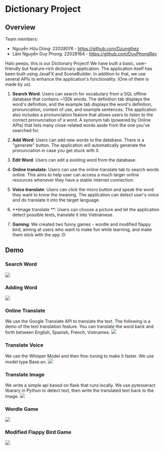 # Dictionary Project 

## Overview

Team members:
- Nguyễn Hữu Dũng: 22028076 - https://github.com/Dzungthez
- Lâm Nguyễn Duy Phong: 22028164 - https://github.com/DuyPhongRev

Halo peeps, this is our Dictionary Project! We have built a basic, user-friendly but feature-rich dictionary application.
The application itself has been built using JavaFX and SceneBuilder. In addition to that, we use several APIs to enhance the application's functionality. (One of them is made by us).
1. **Search Word**: Users can search for vocabulary from a SQL offline database that contains ~130k words. The definition tab displays the word's definition, and the example tab displays the word's definition, pronunciation, context of use, and example sentences. The application also includes a pronunciation feature that allows users to listen to the correct pronunciation of a word. A synonym tab (powered by Online APIs) that lists many close-related words aside from the one you've searched for. 

2. **Add Word**: Users can add new words to the database. There is a "generate" button. The application will automatically generate the pronunciation in case you get stuck with it.

3. **Edit Word**: Users can edit a existing word from the database.

4. **Online translate**: Users can use the online translate tab to search words online. This aims to help user can access a much larger online resources whenever they have a stable internet connection.

5. **Voice translate**: Users can click the micro button and speak the word they want to know the meaning. The application can detect user's voice and do translate it into the target language.

6. **Image translate **: Users can choose a picture and let the application detect possible texts, translate it into Vietnamese.

7. **Gaming**: We created two funny games - wordle and modified flappy bird, aiming at users who want to make fun while learning, and make them stick with the app :D
## Demo

### Search Word

![](Resources/search.gif)

### Adding Word

![](Resources/add.gif)


### Online Translate
We use the Google Translate API to translate the text. The following is a demo of the text translation feature. You can translate the word back and forth between English, Spanish, French, Vietnames.
![](Resources/online_trans.gif)

### Translate Voice
We use the Whisper Model and then fine-tuning to make it faster. We use model type Base.en.
![](Resources/voice_recg.gif)

### Translate Image
We write a simple api based on flask that runs locally. We use pytesseract libarary in Python to detect text, then write the translated text back to the image.
![](Resources/text_recog.gif)

### Wordle Game
![](Resources/game1.gif)

### Modified Flappy Bird Game
![](Resources/game2.png)



